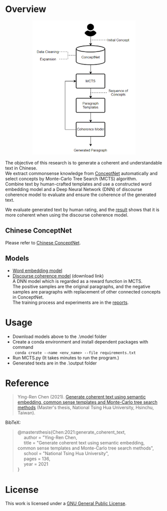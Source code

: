 # Overview

<p align="center">
  <img width="330" height="430" src="./System_overview.png">
</p>

The objective of this research is to generate a coherent and understandable text in Chinese.  
We extract commonsense knowledge from [ConceptNet](https://conceptnet.io/) automatically and select concepts by Monte-Carlo Tree Search (MCTS) algorithm.  
Combine text by human-crafted templates and use a constructed word embedding model and a Deep Neural Network (DNN) of discourse coherence model to evaluate and ensure the coherence of the generated text.

We evaluate generated text by human rating, and the [result](https://github.com/play0137/Generate_coherent_text/tree/master/evaluation) shows that it is more coherent when using the discourse coherence model.

## Chinese ConceptNet
Please refer to [Chinese ConceptNet](https://github.com/play0137/Chinese_ConceptNet).

## Models
- [Word embedding model](https://github.com/play0137/Traditional_Chinese_word_embedding#chinese-word-embeddings)
- [Discourse coherence model](https://mega.nz/file/vcAXzByB#qjZLRfwJ523rTlYvdY-h_gIFsk0hKzJNuiqHrBJDSx0) (download link)  
  A DNN model which is regarded as a reward function in MCTS.  
  The positive samples are the original paragraphs, and the negative samples are paragraphs with replacement of other connected concepts in ConceptNet.  
  The training process and experiments are in the [reports](https://github.com/play0137/Generate_coherent_text/tree/master/reports).

# Usage

- Download models above to the .\model folder
- Create a conda environment and install dependent packages with command  
  <code> conda create --name <env_name> --file requirements.txt </code>
- Run MCTS.py (It takes minutes to run the program.)
- Generated texts are in the .\output folder

# Reference
  
> Ying-Ren Chen (2021). [Generate coherent text using semantic embedding, common sense templates and Monte-Carlo tree search methods](https://etd.lib.nctu.edu.tw/cgi-bin/gs32/hugsweb.cgi?o=dnthucdr&s=id=%22G021040625840%22.&searchmode=basic) (Master's thesis, National Tsing Hua University, Hsinchu, Taiwan).  

BibTeX:  
> @mastersthesis{Chen:2021:generate_coherent_text,  
&nbsp;&nbsp;&nbsp;&nbsp; author = "Ying-Ren Chen,  
&nbsp;&nbsp;&nbsp;&nbsp; title = "Generate coherent text using semantic embedding, common sense templates and Monte-Carlo tree search methods",  
&nbsp;&nbsp;&nbsp;&nbsp; school = "National Tsing Hua University",  
&nbsp;&nbsp;&nbsp;&nbsp; pages = 136,  
&nbsp;&nbsp;&nbsp;&nbsp; year = 2021  
}  

  # License
  
  This work is licensed under a [GNU General Public License](https://www.gnu.org/licenses/gpl-3.0.html).
